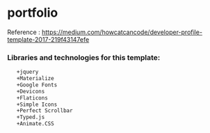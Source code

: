 # portfolio
Reference :  https://medium.com/howcatcancode/developer-profile-template-2017-219f43147efe

### Libraries and technologies for this template:

  ```bash
     +jquery
     +Materialize
     +Google Fonts
     +Devicons
     +Flaticons
     +Simple Icons
     +Perfect Scrollbar
     +Typed.js
     +Animate.CSS
  ```
